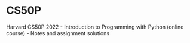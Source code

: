 # CS50P
Harvard CS50P 2022 - Introduction to Programming with Python (online course) - Notes and assignment solutions

